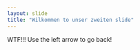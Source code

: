 ```yaml
---
layout: slide
title: "Wilkommen to unser zweiten slide"
---
```

WTF!!!
Use the left arrow to go back!
